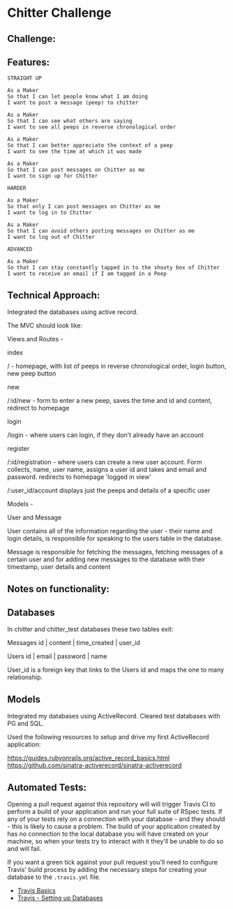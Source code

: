 Chitter Challenge
=================

Challenge:
-------


Features:
-------

```
STRAIGHT UP

As a Maker
So that I can let people know what I am doing  
I want to post a message (peep) to chitter

As a Maker
So that I can see what others are saying  
I want to see all peeps in reverse chronological order

As a Maker
So that I can better appreciate the context of a peep
I want to see the time at which it was made

As a Maker
So that I can post messages on Chitter as me
I want to sign up for Chitter

HARDER

As a Maker
So that only I can post messages on Chitter as me
I want to log in to Chitter

As a Maker
So that I can avoid others posting messages on Chitter as me
I want to log out of Chitter

ADVANCED

As a Maker
So that I can stay constantly tapped in to the shouty box of Chitter
I want to receive an email if I am tagged in a Peep
```

Technical Approach:
-----

Integrated the databases using active record.  

The MVC should look like:

Views and Routes -

index

/ - homepage, with list of peeps in reverse chronological order, login button, new peep button

new

/:id/new - form to enter a new peep, saves the time and id and content, redirect to homepage

login

/login - where users can login, if they don't already have an account

register

/:id/registration - where users can create a new user account. Form collects, name, user name, assigns a user id and takes and email and password. redirects to homepage 'logged in view'

/:user_id/account
displays just the peeps and details of a specific user

Models -

User and Message

User contains all of the information regarding the user - their name and login details, is responsible for speaking to the users table in the database.

Message is responsible for fetching the messages, fetching messages of a certain user and for adding new messages to the database with their timestamp, user details and content


Notes on functionality:
------

## Databases

In chitter and chitter_test databases these two tables exit:

Messages
id | content | time_created | user_id

Users
id | email | password | name

User_id is a foreign key that links to the Users id and maps the one to many relationship.

## Models

Integrated my databases using ActiveRecord. Cleared test databases with PG and SQL.

Used the following resources to setup and drive my first ActiveRecord application:

https://guides.rubyonrails.org/active_record_basics.html
https://github.com/sinatra-activerecord/sinatra-activerecord


Automated Tests:
-----

Opening a pull request against this repository will will trigger Travis CI to perform a build of your application and run your full suite of RSpec tests. If any of your tests rely on a connection with your database - and they should - this is likely to cause a problem. The build of your application created by has no connection to the local database you will have created on your machine, so when your tests try to interact with it they'll be unable to do so and will fail.

If you want a green tick against your pull request you'll need to configure Travis' build process by adding the necessary steps for creating your database to the `.travis.yml` file.

- [Travis Basics](https://docs.travis-ci.com/user/tutorial/)
- [Travis - Setting up Databases](https://docs.travis-ci.com/user/database-setup/)
